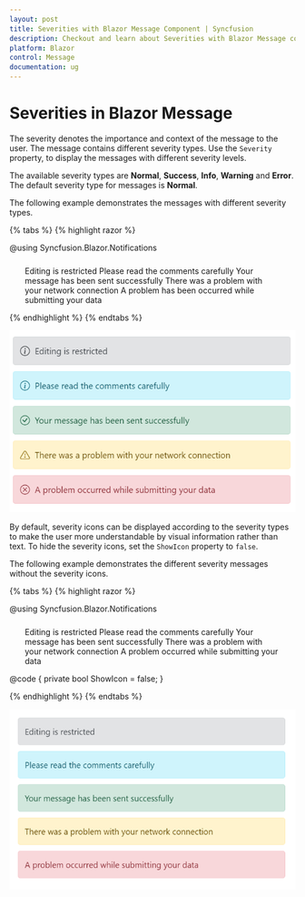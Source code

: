```yaml
---
layout: post
title: Severities with Blazor Message Component | Syncfusion
description: Checkout and learn about Severities with Blazor Message component in Blazor Server App and Blazor WebAssembly App.
platform: Blazor
control: Message
documentation: ug
---
```


# Severities in Blazor Message

The severity denotes the importance and context of the message to the user. The message contains different severity types. Use the `Severity` property, to display the messages with different severity levels.

The available severity types are **Normal**, **Success**, **Info**, **Warning** and **Error**. The default severity type for messages is **Normal**.

The following example demonstrates the messages with different severity types.

{% tabs %}
{% highlight razor %}

@using Syncfusion.Blazor.Notifications

<div class="msg-default-section">
  <div class="content-section">
    <SfMessage>Editing is restricted</SfMessage>
    <SfMessage Severity="MessageSeverity.Info">Please read the comments carefully</SfMessage>
    <SfMessage Severity="MessageSeverity.Success">Your message has been sent successfully</SfMessage>
    <SfMessage Severity="MessageSeverity.Warning">There was a problem with your network connection</SfMessage>
    <SfMessage Severity="MessageSeverity.Error">A problem has been occurred while submitting your data</SfMessage>
  </div>
</div>
<style>
  .msg-default-section .content-section {
    margin: 0 auto;
    max-width: 450px;
    padding-top: 10px;
  }

  .msg-default-section .e-message {
    margin: 10px 0;
  }
</style>
    
{% endhighlight %}
{% endtabs %}

![Message Severity with Icons](./images/message-severity-icon.png)

By default, severity icons can be displayed according to the severity types to make the user more understandable by visual information rather than text. To hide the severity icons, set the `ShowIcon` property to `false`.

The following example demonstrates the different severity messages without the severity icons.

{% tabs %}
{% highlight razor %}

@using Syncfusion.Blazor.Notifications

<div class="msg-default-section">
  <div class="content-section">
    <SfMessage ShowIcon="@ShowIcon">Editing is restricted</SfMessage>
    <SfMessage Severity="MessageSeverity.Info" ShowIcon="@ShowIcon">Please read the comments carefully</SfMessage>
    <SfMessage Severity="MessageSeverity.Success" ShowIcon="@ShowIcon">Your message has been sent successfully</SfMessage>
    <SfMessage Severity="MessageSeverity.Warning" ShowIcon="@ShowIcon">There was a problem with your network connection</SfMessage>
    <SfMessage Severity="MessageSeverity.Error" ShowIcon="@ShowIcon">A problem occurred while submitting your data</SfMessage>
  </div>
</div>

@code {
  private bool ShowIcon = false;
}

<style>
  .msg-default-section .content-section {
    margin: 0 auto;
    max-width: 450px;
    padding-top: 10px;
  }

  .msg-default-section .e-message {
    margin: 10px 0;
  }
</style>
    
{% endhighlight %}
{% endtabs %}

![Message Severity with No Icons](./images/message-severity.png)